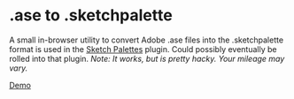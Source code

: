 # .ase to .sketchpalette

A small in-browser utility to convert Adobe .ase files into the .sketchpalette format is used in the [Sketch Palettes](https://github.com/andrewfiorillo/sketch-palettes) plugin. Could possibly eventually be rolled into that plugin. _Note: It works, but is pretty hacky. Your mileage may vary._

[Demo](http://ase.andrewfiorillo.com/)

